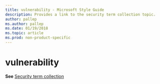 ```yaml
---
title: vulnerability - Microsoft Style Guide
description: Provides a link to the security term collection topic.
author: pallep
ms.author: pallep
ms.date: 01/19/2018
ms.topic: article
ms.prod: non-product-specific
---
```


# vulnerability

**See** [Security term collection](~/a-z-word-list-term-collections/term-collections/security-terms.md)
